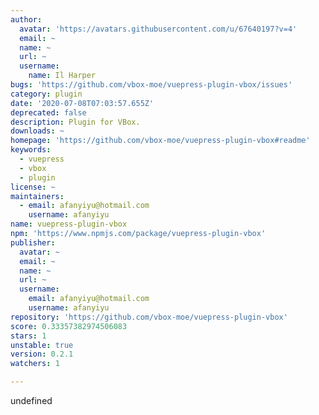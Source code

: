 ```yaml
---
author:
  avatar: 'https://avatars.githubusercontent.com/u/67640197?v=4'
  email: ~
  name: ~
  url: ~
  username:
    name: Il Harper
bugs: 'https://github.com/vbox-moe/vuepress-plugin-vbox/issues'
category: plugin
date: '2020-07-08T07:03:57.655Z'
deprecated: false
description: Plugin for VBox.
downloads: ~
homepage: 'https://github.com/vbox-moe/vuepress-plugin-vbox#readme'
keywords:
  - vuepress
  - vbox
  - plugin
license: ~
maintainers:
  - email: afanyiyu@hotmail.com
    username: afanyiyu
name: vuepress-plugin-vbox
npm: 'https://www.npmjs.com/package/vuepress-plugin-vbox'
publisher:
  avatar: ~
  email: ~
  name: ~
  url: ~
  username:
    email: afanyiyu@hotmail.com
    username: afanyiyu
repository: 'https://github.com/vbox-moe/vuepress-plugin-vbox'
score: 0.33357382974506083
stars: 1
unstable: true
version: 0.2.1
watchers: 1

---
```


undefined